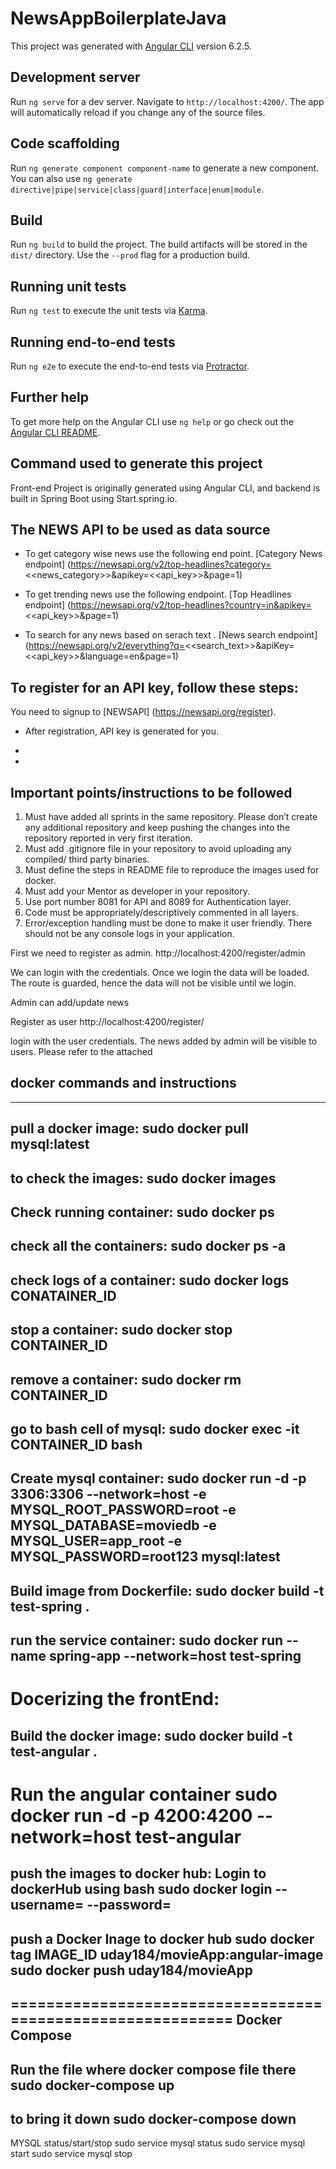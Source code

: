 # NewsAppBoilerplateJava

This project was generated with [Angular CLI](https://github.com/angular/angular-cli) version 6.2.5.

## Development server

Run `ng serve` for a dev server. Navigate to `http://localhost:4200/`. The app will automatically reload if you change any of the source files.

## Code scaffolding

Run `ng generate component component-name` to generate a new component. You can also use `ng generate directive|pipe|service|class|guard|interface|enum|module`.

## Build

Run `ng build` to build the project. The build artifacts will be stored in the `dist/` directory. Use the `--prod` flag for a production build.

## Running unit tests

Run `ng test` to execute the unit tests via [Karma](https://karma-runner.github.io).

## Running end-to-end tests

Run `ng e2e` to execute the end-to-end tests via [Protractor](http://www.protractortest.org/).

## Further help

To get more help on the Angular CLI use `ng help` or go check out the [Angular CLI README](https://github.com/angular/angular-cli/blob/master/README.md).

## Command used to generate this project
Front-end Project is originally generated using Angular CLI, and backend is built in Spring Boot using Start.spring.io.

## The NEWS API to be used as data source
- To get category wise news use the following end point. [Category News endpoint]
(https://newsapi.org/v2/top-headlines?category=<<news_category>>&apikey=<<api_key>>&page=1)

- To get trending news use the following endpoint. [Top Headlines endpoint]
(https://newsapi.org/v2/top-headlines?country=in&apikey=<<api_key>>&page=1)

- To search for any news based on serach text . [News search endpoint]
(https://newsapi.org/v2/everything?q=<<search_text>>&apiKey=<<api_key>>&language=en&page=1)


## To register for an API key, follow these steps:

You need to signup to [NEWSAPI] (https://newsapi.org/register).

- After registration, API key is generated for you.
- 


- 
## Important points/instructions to be followed

1.	Must have added all sprints in the same repository. Please don’t create any additional repository and keep pushing the changes into the repository reported in very first iteration.
2.	Must add .gitignore file in your repository to avoid uploading any compiled/ third party binaries.
3.	Must define the steps in README file to reproduce the images used for docker.
4.	Must add your Mentor as developer in your repository.
7.	Use port number 8081 for API and 8089 for Authentication layer.
8.	Code must be appropriately/descriptively commented in all layers.
9.	Error/exception handling must be done to make it user friendly. There should not be any console logs in your application.


First we need to register as admin.
http://localhost:4200/register/admin


We can login with the credentials. Once we login the data will be loaded. The route is guarded, hence the data will not be visible until we login.


Admin can add/update news


Register as user
http://localhost:4200/register/


login with the user credentials. The news added by admin will be visible to users. Please refer to the attached 

## docker commands and instructions

----------------------------------------------------------------------
pull a docker image:
sudo docker pull mysql:latest
----------------------------------------------------------------------------
to check the images:
sudo docker images
-----------------------------------------------------------------
Check running container:
sudo docker ps
---------------------------------------------------------------------
check all the containers:
sudo docker ps -a
--------------------------------------------------------------------
check logs of a container:
sudo docker logs CONATAINER_ID
--------------------------------------------------------------------
stop a container:
sudo docker stop CONTAINER_ID
----------------------------------------------------------------
remove a container:
sudo docker rm CONTAINER_ID
---------------------------------------------------------------
go to bash cell of mysql:
sudo docker exec -it CONTAINER_ID bash
--------------------------------------------------------------
Create mysql container:
sudo docker run -d -p 3306:3306 --network=host -e MYSQL_ROOT_PASSWORD=root -e MYSQL_DATABASE=moviedb -e MYSQL_USER=app_root -e MYSQL_PASSWORD=root123 mysql:latest
-----------------------------------------------------------------------
Build image from Dockerfile:
sudo docker build -t test-spring .
------------------------------------------------------------------
run the service container:
sudo docker run --name spring-app --network=host test-spring
---------------------------------------------------------------------
Docerizing the frontEnd:
========================
Build the docker image:
sudo docker build -t test-angular .
-----------------------------------
Run the angular container
sudo docker run -d -p 4200:4200 --network=host test-angular
===============================================================================
push the images to docker hub:
Login to dockerHub using bash
sudo docker login --username= --password=
----------------------------------
push a Docker Inage to docker hub
sudo docker tag IMAGE_ID uday184/movieApp:angular-image
sudo docker push uday184/movieApp
----------------------------------------
============================================================
Docker Compose
------------------
Run the file where docker compose file there
sudo docker-compose up
--------------------------------
to bring it down
sudo docker-compose down
------------------------------
MYSQL status/start/stop
sudo service mysql status
sudo service mysql start
sudo service mysql stop
